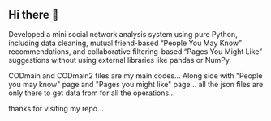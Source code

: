 ## Hi there 👋

Developed a mini social network analysis system using pure Python, including 
data cleaning, 
mutual friend-based “People You May Know” recommendations, 
and collaborative filtering-based “Pages You Might Like” suggestions
without using external libraries like pandas or NumPy.

CODmain and CODmain2 files are my main codes...
Along side with "People you may know" page and "Pages you might like" page...
all the json files are only there to get data from for all the operations...

thanks for visiting my repo...
